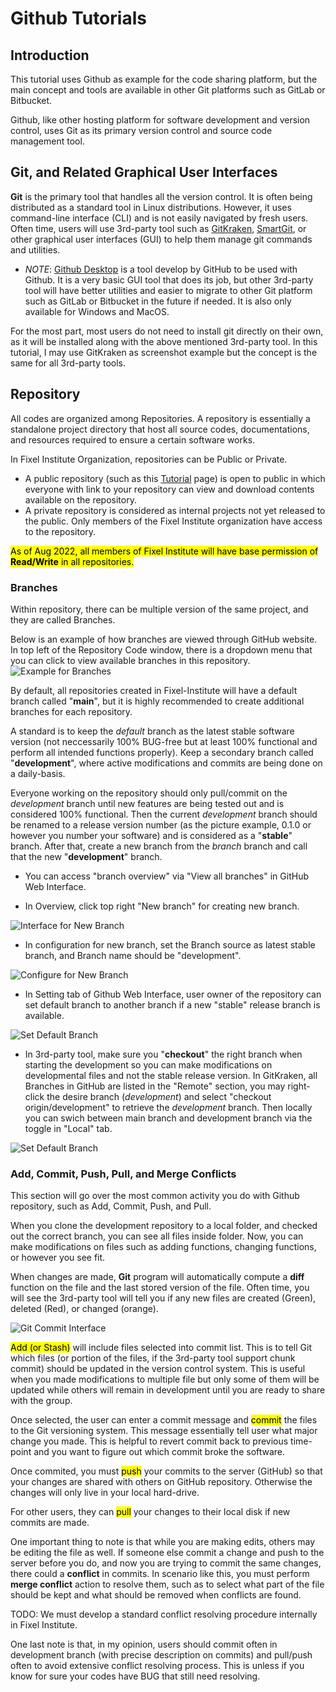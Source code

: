 # Github Tutorials

## Introduction

This tutorial uses Github as example for the code sharing platform, but the main concept and tools are available in other Git platforms such as GitLab or Bitbucket. 

Github, like other hosting platform for software development and version control, uses Git as its primary version control and source code management tool. 

## Git, and Related Graphical User Interfaces

**Git** is the primary tool that handles all the version control. It is often being distributed as a standard tool in Linux distributions. However, it uses command-line interface (CLI) and is not easily navigated by fresh users. Often time, users will use 3rd-party tool such as [GitKraken](https://www.gitkraken.com/), [SmartGit](https://www.syntevo.com/smartgit/), or other graphical user interfaces (GUI) to help them manage git commands and utilities. 

- *NOTE*: [Github Desktop](https://desktop.github.com/) is a tool develop by GitHub to be used with Github. It is a very basic GUI tool that does its job, but other 3rd-party tool will have better utilities and easier to migrate to other Git platform such as GitLab or Bitbucket in the future if needed. It is also only available for Windows and MacOS.

For the most part, most users do not need to install git directly on their own, as it will be installed along with the above mentioned 3rd-party tool. In this tutorial, I may use GitKraken as screenshot example but the concept is the same for all 3rd-party tools.

## Repository

All codes are organized among Repositories. A repository is essentially a standalone project directory that host all source codes, documentations, and resources required to ensure a certain software works. 

In Fixel Institute Organization, repositories can be Public or Private. 
- A public repository (such as this [Tutorial](https://github.com/Fixel-Institute/Tutorials) page) is open to public in which everyone with link to your repository can view and download contents available on the repository. 
- A private repository is considered as internal projects not yet released to the public. Only members of the Fixel Institute organization have access to the repository. 

<mark>As of Aug 2022, all members of Fixel Institute will have base permission of **Read/Write** in all repositories.</mark>

### Branches

Within repository, there can be multiple version of the same project, and they are called Branches. 

Below is an example of how branches are viewed through GitHub website. In top left of the Repository Code window, there is a dropdown menu that you can click to view available branches in this repository. 
![Example for Branches](/images/Github_Tutorials/Branches.png "Example for Branches")

By default, all repositories created in Fixel-Institute will have a default branch called "**main**", but it is highly recommended to create additional branches for each repository. 

A standard is to keep the *default* branch as the latest stable software version (not neccessarily 100% BUG-free but at least 100% functional and perform all intended functions properly). Keep a secondary branch called "**development**", where active modifications and commits are being done on a daily-basis. 

Everyone working on the repository should only pull/commit on the *development* branch until new features are being tested out and is considered 100% functional. Then the current *development* branch should be renamed to a release version number (as the picture example, 0.1.0 or however you number your software) and is considered as a "**stable**" branch. After that, create a new branch from the *branch* branch and call that the new "**development**" branch.

- You can access "branch overview" via "View all branches" in GitHub Web Interface. 

- In Overview, click top right "New branch" for creating new branch.

![Interface for New Branch](/images/Github_Tutorials/NewBranch.png "Interface for New Branch")

- In configuration for new branch, set the Branch source as latest stable branch, and Branch name should be "development".

![Configure for New Branch](/images/Github_Tutorials/ConfigureNewBranch.png "Configure for New Branch")

- In Setting tab of Github Web Interface, user owner of the repository can set default branch to another branch if a new "stable" release branch is available.

![Set Default Branch](/images/Github_Tutorials/SetDefaultBranch.png "Set Default Branch")

- In 3rd-party tool, make sure you "**checkout**" the right branch when starting the development so you can make modifications on developmental files and not the stable release version. In GitKraken, all Branches in GitHub are listed in the "Remote" section, you may right-click the desire branch (*development*) and select "checkout origin/development" to retrieve the *development* branch. Then locally you can swich between main branch and development branch via the toggle in "Local" tab. 

![Set Default Branch](/images/Github_Tutorials/GitKrakenCheckout.png "Set Default Branch")


### Add, Commit, Push, Pull, and Merge Conflicts

This section will go over the most common activity you do with Github repository, such as Add, Commit, Push, and Pull. 

When you clone the development repository to a local folder, and checked out the correct branch, you can see all files inside folder. Now, you can make modifications on files such as adding functions, changing functions, or however you see fit. 

When changes are made, **Git** program will automatically compute a **diff** function on the file and the last stored version of the file. Often time, you will see the 3rd-party tool will tell you if any new files are created (Green), deleted (Red), or changed (orange). 

![Git Commit Interface](/images/Github_Tutorials/GitCommitInterface.png "Git Commit Interface")

<mark>Add (or Stash)</mark> will include files selected into commit list. This is to tell Git which files (or portion of the files, if the 3rd-party tool support chunk commit) should be updated in the version control system. This is useful when you made modifications to multiple file but only some of them will be updated while others will remain in development until you are ready to share with the group. 

Once selected, the user can enter a commit message and <mark>commit</mark> the files to the Git versioning system. This message essentially tell user what major change you made. This is helpful to revert commit back to previous time-point and you want to figure out which commit broke the software. 

Once commited, you must <mark>push</mark> your commits to the server (GitHub) so that your changes are shared with others on GitHub repository. Otherwise the changes will only live in your local hard-drive. 

For other users, they can <mark>pull</mark> your changes to their local disk if new commits are made. 

One important thing to note is that while you are making edits, others may be editing the file as well. If someone else commit a change and push to the server before you do, and now you are trying to commit the same changes, there could a **conflict** in commits. In scenario like this, you must perform **merge conflict** action to resolve them, such as to select what part of the file should be kept and what should be removed when conflicts are found. 

TODO: We must develop a standard conflict resolving procedure internally in Fixel Institute. 

One last note is that, in my opinion, users should commit often in development branch (with precise description on commits) and pull/push often to avoid extensive conflict resolving process. This is unless if you know for sure your codes have BUG that still need resolving. 